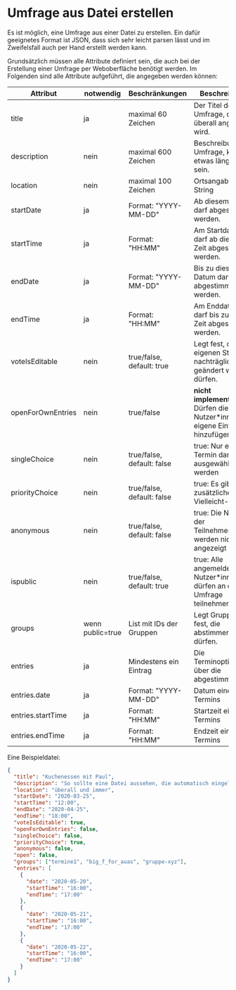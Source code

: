 Umfrage aus Datei erstellen
===

Es ist möglich, eine Umfrage aus einer Datei zu erstellen. Ein dafür geeignetes Format ist JSON, dass sich sehr leicht
parsen lässt und im Zweifelsfall auch per Hand erstellt werden kann.

Grundsätzlich müssen alle Attribute definiert sein, die auch bei der Erstellung einer Umfrage per Weboberfläche 
benötigt werden. Im Folgenden sind alle Attribute aufgeführt, die angegeben werden können:

| Attribut      | notwendig | Beschränkungen                        | Beschreibung
|---------------|-----------|---------------------------------------|-------------------------------------------------------
| title         | ja        | maximal 60 Zeichen                    | Der Titel der Umfrage, der fast überall angezeigt wird.
| description   | nein      | maximal 600 Zeichen                   | Beschreibung der Umfrage, kann etwas länger sein.
| location      | nein      | maximal 100 Zeichen                   | Ortsangabe als String
| startDate     | ja        | Format: "YYYY-MM-DD"                  | Ab diesem Datum darf abgestimmt werden.
| startTime     | ja        | Format: "HH:MM"                       | Am Startdatum darf ab dieser Zeit abgestimmt werden.
| endDate       | ja        | Format: "YYYY-MM-DD"                  | Bis zu diesem Datum darf abgestimmt werden.
| endTime       | ja        | Format: "HH:MM"                       | Am Enddatum darf bis zu dieser Zeit abgestimmt werden.
| voteIsEditable| nein      | true/false, default: true             | Legt fest, ob die eigenen Stimmen nachträglich geändert werden dürfen.
| openForOwnEntries| nein   | true/false                            | **nicht implementiert** Dürfen die Nutzer*innen eigene Einträge hinzufügen?
| singleChoice  | nein      | true/false, default: false            | true: Nur eine Termin darf ausgewählt werden
| priorityChoice| nein      | true/false, default: false            | true: Es gibt eine zusätzliche Vielleicht-Option
| anonymous     | nein      | true/false, default: false            | true: Die Namen der Teilnehmer*innen werden nicht angezeigt
| ispublic        | nein      | true/false, default: true             | true: Alle angemeldeten Nutzer*innen dürfen an der Umfrage teilnehmen
| groups        | wenn public=true| List mit IDs der Gruppen        | Legt Gruppen fest, die abstimmen dürfen.
| entries       | ja        | Mindestens ein Eintrag                | Die Terminoptionen, über die abgestimmt wird.
| entries.date  | ja        | Format: "YYYY-MM-DD"                  | Datum eines Termins
| entries.startTime| ja     | Format: "HH:MM"                       | Startzeit eines Termins
| entries.endTime| ja       | Format: "HH:MM"                       | Endzeit eines Termins

Eine Beispieldatei:

```json
{
  "title": "Kuchenessen mit Paul",
  "description": "So sollte eine Datei aussehen, die automatisch eingelesen wird.",
  "location": "überall und immer",
  "startDate": "2020-03-25",
  "startTime": "12:00",
  "endDate": "2020-04-25",
  "endTime": "18:00",
  "voteIsEditable": true,
  "openForOwnEntries": false,
  "singleChoice": false,
  "priorityChoice": true,
  "anonymous": false,
  "open": false,
  "groups": ["termine1", "big_f_for_auas", "gruppe-xyz"],
  "entries": [
    {
      "date": "2020-05-20",
      "startTime": "16:00",
      "endTime": "17:00"
    },
    {
      "date": "2020-05-21",
      "startTime": "16:00",
      "endTime": "17:00"
    },
    {
      "date": "2020-05-22",
      "startTime": "16:00",
      "endTime": "17:00"
    }
  ]
}
```